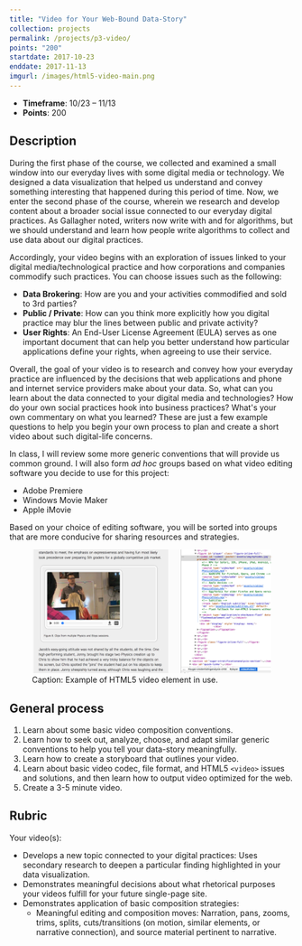 ```yaml
---
title: "Video for Your Web-Bound Data-Story"
collection: projects
permalink: /projects/p3-video/
points: "200"
startdate: 2017-10-23
enddate: 2017-11-13
imgurl: /images/html5-video-main.png
---
```


<ul class="project-top-info">
  <li>
    <b>Timeframe</b>: 10/23 &ndash; 11/13</li>
  <li>
    <b>Points</b>: 200</li>
</ul>

## Description

During the first phase of the course, we collected and examined a small window into our everyday lives with some digital media or technology. We designed a data visualization that helped us understand and convey something interesting that happened during this period of time. Now, we enter the second phase of the course, wherein we research and develop content about a broader social issue connected to our everyday digital practices. As Gallagher noted, writers now write with and for algorithms, but we should understand and learn how people write algorithms to collect and use data about our digital practices.

Accordingly, your video begins with an exploration of issues linked to your digital media/technological practice and how corporations and companies commodify such practices. You can choose issues such as the following:

  - <b>Data Brokering</b>: How are you and your activities commodified and sold to 3rd parties?
  - <b>Public / Private</b>: How can you think more explicitly how you digital practice may blur the lines between public and private activity?
  - <b>User Rights</b>: An End-User License Agreement (EULA) serves as one important document that can help you better understand how particular applications define your rights, when agreeing to use their service.

Overall, the goal of your video is to research and convey how your everyday practice are influenced by the decisions that web applications and phone and internet service providers make about your data. So, what can you learn about the data connected to your digital media and technologies? How do your own social practices hook into business practices? What's your own commentary on what you learned? These are just a few example questions to help you begin your own process to plan and create a short video about such digital-life concerns.

In class, I will review some more generic conventions that will provide us common ground. I will also form <i>ad hoc</i> groups based on what video editing software you decide to use for this project:

  - Adobe Premiere
  - Windows Movie Maker
  - Apple iMovie

 Based on your choice of editing software, you will be sorted into groups that are more conducive for sharing resources and strategies.

<figure id="twitter-css-body" class="figure-inline">
  <img src="/images/html5-video-main.png" alt="Example of HTML5 video element in use." />
  <figcaption>
    Caption: Example of HTML5 video element in use.
  </figcaption>
</figure>

## General process

1. Learn about some basic video composition conventions.
2. Learn how to seek out, analyze, choose, and adapt similar generic conventions to help you tell your data-story meaningfully.
3. Learn how to create a storyboard that outlines your video.
4. Learn about basic video codec, file format, and HTML5 <code>&lt;video&gt;</code> issues and solutions, and then learn how to output video optimized for the web.
5. Create a 3-5 minute video.

## Rubric

Your video(s):

- Develops a new topic connected to your digital practices: Uses secondary research to deepen a particular finding highlighted in your data visualization.
- Demonstrates meaningful decisions about what rhetorical purposes your videos fulfill for your future single-page site.
- Demonstrates application of basic composition strategies:
  - Meaningful editing and composition moves: Narration, pans, zooms, trims, splits, cuts/transitions (on motion, similar elements, or narrative connection), and source material pertinent to narrative.
